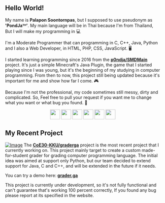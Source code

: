 ## Hello World!
My name is **Palapon Soontornpas**, but I supposed to use pseudonym as **'PondJaᵀᴴ'**. My main language will be in Thai because I'm from Thailand, But I will make my programming in  💻

I'm a Moderate Programmer that can programming in C, C++, Java, Python and I also a Web Developer, in HTML, PHP, CSS, JavaScript. 🖥

I started learning programming since 2016 from the [**p0ndja/SMDMain**](https://github.com/p0ndja/SMD_Main) project. It's just a simple Minecraft's Java Plugin, the game that I started playing since I was young, but it's the beginning of my studying in computer programming. From then to now, this project still being updated because it's important for me and show how far I come. 🎮

Because I'm not the professional, my code sometimes still messy, dirty and complicated. So, Feel free to pull your request if you want me to change what you want or what bug you found. 🔎
<p align='center'>
        <a href="https://www.facebook.com/p0ndja"><img src="https://image.flaticon.com/icons/svg/733/733547.svg" width="32"></a>
        <a href="https://twitter.com/p0ndja"><img src="https://image.flaticon.com/icons/svg/1409/1409937.svg" width="32"></a>
        <a href="https://instagr.am/p0ndja"><img src="https://image.flaticon.com/icons/svg/2111/2111463.svg" width="32"></a>
        <a href="https://smd.pondja.com"><img src="https://smd.pondja.com/static/images/logo/smdlogo.png" width="32"></a>
        <a href="https://me.pondja.com"><img src="https://www.pondja.com/p0ndja_square.png" width="32"></a>
        <a href="https://pondja.com/diary"><img src="https://image.flaticon.com/icons/svg/747/747720.svg" width="32"></a>
</p>

## My Recent Project
<a href="https://grader.ga/" target="_blank">![Image](https://uni.pondja.com/file/2021/03/01/graderga_1.jpg)</a>
The [**CoE30-KKU/graderga**](https://github.com/CoE30-KKU/graderga) project is the most recent project that I currently working on. This project mainly target to create a custom made-for-student grader for grading computer programming language. The initial idea was aimed at support only Python, but our team decided to extend support for Java, C and C++, and will be extended in the future if it needs.

You can try a demo here: [**grader.ga**](https://grader.ga/)

This project is currently under development, so it's not fully functional and can't guarantee that's working 100 percent correctly, If you found any bug please report at its specified in the website.
